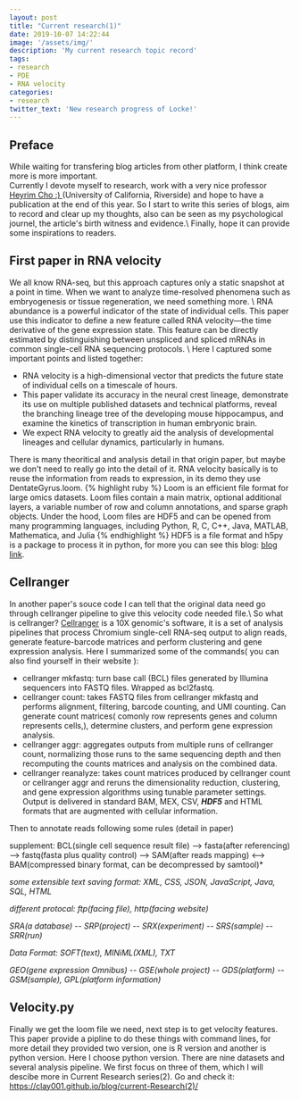 ```yaml
---
layout: post
title: "Current research(1)"
date: 2019-10-07 14:22:44
image: '/assets/img/'
description: 'My current research topic record'
tags:
- research 
- PDE 
- RNA velocity 
categories:
- research 
twitter_text: 'New research progress of Locke!'
---
```


## Preface 
While waiting for transfering blog articles from other platform, I think create more is more important. \
Currently I devote myself to research, work with a very nice professor [Heyrim Cho :) ](https://heyrim.github.io)(University of California, Riverside) and hope to have a publication at the end of this year. So I start to write this series of blogs, aim to record and clear up my thoughts, also can be seen as my psychological journel, the article's birth witness and evidence.\\
Finally, hope it can provide some inspirations to readers.

## First paper in RNA velocity
We all know RNA-seq, but this approach captures only a static snapshot at a point in time. When we want to analyze time-resolved phenomena such as embryogenesis or tissue regeneration, we need something more.  \\
RNA abundance is a powerful indicator of the state of individual cells. This paper use this indicator to define a new feature called RNA velocity—the time derivative of the gene expression state.
This feature can be directly estimated by distinguishing between unspliced and spliced mRNAs in common single-cell RNA sequencing protocols. \\
Here I captured some important points and listed together:
- RNA velocity is a high-dimensional vector that predicts the future state of individual cells on a timescale of hours. 
- This paper validate its accuracy in the neural crest lineage, demonstrate its use on multiple published datasets and technical platforms, reveal the branching lineage tree of the developing mouse hippocampus, and examine the kinetics of transcription in human embryonic brain.
- We expect RNA velocity to greatly aid the analysis of developmental lineages and cellular dynamics, particularly in humans.

There is many theoritical and analysis detail in that origin paper, but maybe we don't need to really go into the detail of it. RNA velocity basically is to reuse the information from reads to expression, in its demo they use DentateGyrus.loom.
{% highlight ruby %}
Loom is an efficient file format for large omics datasets. Loom files contain a main matrix, optional additional layers, a variable number of row and column annotations, and sparse graph objects. Under the hood, Loom files are HDF5 and can be opened from many programming languages, including Python, R, C, C++, Java, MATLAB, Mathematica, and Julia
{% endhighlight %}
HDF5 is a file format and h5py is a package to process it in python, for more you can see this blog: [blog link](https://www.jianshu.com/p/de9f33cdfba0).

## Cellranger
In another paper's souce code I can tell that the original data need go through cellranger pipeline to give this velocity code needed file.\\
So what is cellranger? [Cellranger](https://support.10xgenomics.com/single-cell-gene-expression/software/pipelines/latest/what-is-cell-ranger) is a 10X genomic's software, it is a set of analysis pipelines that process Chromium single-cell RNA-seq output to align reads, generate feature-barcode matrices and perform clustering and gene expression analysis. Here I summarized some of the commands( you can also find yourself in their website ):

- cellranger mkfastq: turn base call (BCL) files generated by Illumina sequencers into FASTQ files. Wrapped as bcl2fastq.
- cellranger count: takes FASTQ files from cellranger mkfastq and performs alignment, filtering, barcode counting, and UMI counting. Can generate count matrices( comonly row represents genes and column represents cells,), determine clusters, and perform gene expression analysis. 
- cellranger aggr: aggregates outputs from multiple runs of cellranger count, normalizing those runs to the same sequencing depth and then recomputing the counts matrices and analysis on the combined data. 
- cellranger reanalyze: takes count matrices produced by cellranger count or cellranger aggr and reruns the dimensionality reduction, clustering, and gene expression algorithms using tunable parameter settings.
Output is delivered in standard BAM, MEX, CSV, ***HDF5*** and HTML formats that are augmented with cellular information.

Then to annotate reads following some rules (detail in paper)

supplement: BCL(single cell sequence result file) --> fasta(after referencing) --> fastq(fasta plus quality control) --> SAM(after reads mapping) <--> BAM(compressed binary format, can be decompressed by samtool)*

*some extensible text saving format: XML, CSS, JSON, JavaScript, Java, SQL, HTML*

*different protocal: ftp(facing file), http(facing website)*

*SRA(a database) -- SRP(project) -- SRX(experiment) -- SRS(sample) -- SRR(run)*

*Data Format: SOFT(text), MINiML(XML), TXT*

*GEO(gene expression Omnibus) -- GSE(whole project) -- GDS(platform) -- GSM(sample),  GPL(platform information)*

## Velocity.py
Finally we get the loom file we need, next step is to get velocity features. This paper provide a pipline to do these things with command lines, for more detail they provided two version, one is R version and another is python version. Here I choose python version. There are nine datasets and several analysis pipeline. We first focus on three of them, which I will descibe more in Current Research series(2). Go and check it: https://clay001.github.io/blog/current-Research(2)/

